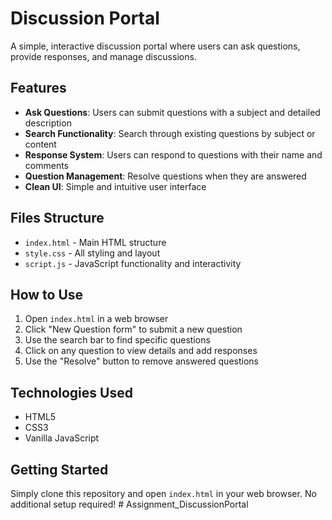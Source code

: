 # Discussion Portal

A simple, interactive discussion portal where users can ask questions, provide responses, and manage discussions.

## Features

- **Ask Questions**: Users can submit questions with a subject and detailed description
- **Search Functionality**: Search through existing questions by subject or content
- **Response System**: Users can respond to questions with their name and comments
- **Question Management**: Resolve questions when they are answered
- **Clean UI**: Simple and intuitive user interface

## Files Structure

- `index.html` - Main HTML structure
- `style.css` - All styling and layout
- `script.js` - JavaScript functionality and interactivity

## How to Use

1. Open `index.html` in a web browser
2. Click "New Question form" to submit a new question
3. Use the search bar to find specific questions
4. Click on any question to view details and add responses
5. Use the "Resolve" button to remove answered questions

## Technologies Used

- HTML5
- CSS3
- Vanilla JavaScript

## Getting Started

Simply clone this repository and open `index.html` in your web browser. No additional setup required!
#   A s s i g n m e n t _ D i s c u s s i o n P o r t a l  
 